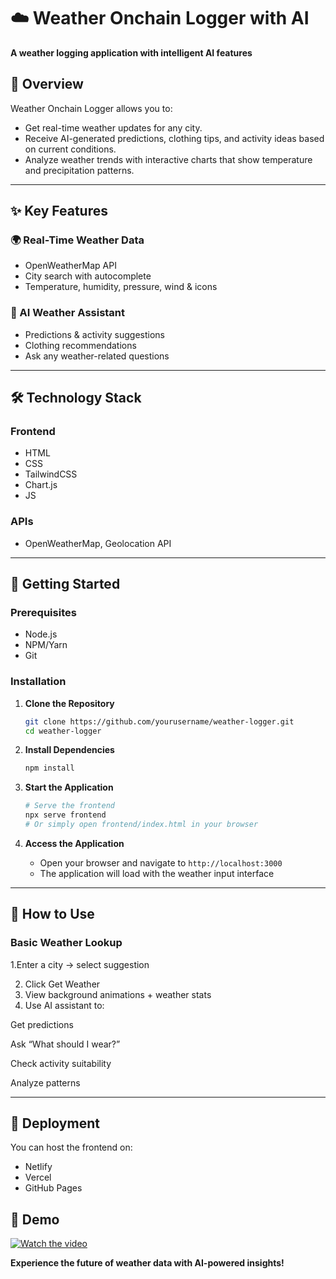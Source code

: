 # ☁️ Weather Onchain Logger with AI

**A weather logging application with intelligent AI features**

## 🌟 Overview
Weather Onchain Logger allows you to:

- Get real-time weather updates for any city.
- Receive AI-generated predictions, clothing tips, and activity ideas based on current conditions.
- Analyze weather trends with interactive charts that show temperature and precipitation patterns.
---

## ✨ Key Features

### 🌍 Real-Time Weather Data
- OpenWeatherMap API
- City search with autocomplete
- Temperature, humidity, pressure, wind & icons

### 🤖 AI Weather Assistant

- Predictions & activity suggestions
- Clothing recommendations
- Ask any weather-related questions

---

## 🛠️ Technology Stack

### Frontend 
- HTML
- CSS  
- TailwindCSS
- Chart.js
- JS
### APIs

- OpenWeatherMap, Geolocation API

---

## 🚀 Getting Started

### Prerequisites
- Node.js
- NPM/Yarn
- Git
### Installation

1. **Clone the Repository**
   ```bash
   git clone https://github.com/yourusername/weather-logger.git
   cd weather-logger
   ```

2. **Install Dependencies**
   ```bash
   npm install
   ```

3. **Start the Application**
   ```bash
   # Serve the frontend
   npx serve frontend
   # Or simply open frontend/index.html in your browser
   ```

4. **Access the Application**
   - Open your browser and navigate to `http://localhost:3000`
   - The application will load with the weather input interface

---

## 🎯 How to Use

### Basic Weather Lookup

1.Enter a city → select suggestion

2. Click Get Weather
3. View background animations + weather stats
4. Use AI assistant to:

Get predictions

Ask “What should I wear?”

Check activity suitability

Analyze patterns

---

## 🚀 Deployment
You can host the frontend on:

- Netlify
- Vercel
- GitHub Pages

## 🎥 Demo

[![Watch the video](demo-thumbnail.png)](https://github.com/user-attachments/assets/a6b520fd-8f42-4be6-82c1-c9c6a95d6c2d)

**Experience the future of weather data with AI-powered insights!**
